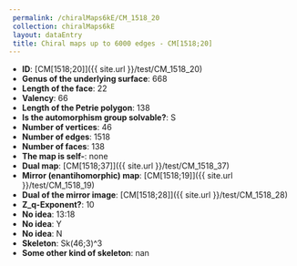 ```yaml
--- 
 permalink: /chiralMaps6kE/CM_1518_20 
 collection: chiralMaps6kE
 layout: dataEntry
 title: Chiral maps up to 6000 edges - CM[1518;20]
---
```


- **ID**: [CM[1518;20]]({{ site.url }}/test/CM_1518_20)
- **Genus of the underlying surface**: 668
- **Length of the face**: 22
- **Valency**: 66
- **Length of the Petrie polygon**: 138
- **Is the automorphism group solvable?**: S
- **Number of vertices**: 46
- **Number of edges**: 1518
- **Number of faces**: 138
- **The map is self-**: none
- **Dual map**: [CM[1518;37]]({{ site.url }}/test/CM_1518_37)
- **Mirror (enantihomorphic) map**: [CM[1518;19]]({{ site.url }}/test/CM_1518_19)
- **Dual of the mirror image**: [CM[1518;28]]({{ site.url }}/test/CM_1518_28)
- **Z_q-Exponent?**: 10
- **No idea**:  13:18
- **No idea**: Y
- **No idea**: N
- **Skeleton**: Sk(46;3)^3
- **Some other kind of skeleton**: nan
